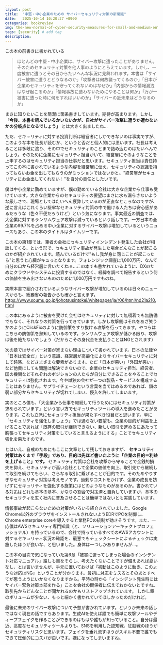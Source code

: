 ```yaml
---
layout: post
title:  "中堅・中小企業のための サイバーセキュリティ対策の新常識"
date:   2025-10-14 10:20:27 +0900
categories: bookreview
img: the-new-normal-of-cyber-security-measures-for-small-and-medium-enterprises.jpg # Add image post (optional)
tags: [security] # add tag
description: 
---
```


この本の前書きに書かれている

> ほとんどの中堅・中小企業は、サイバー攻撃に遭ったことがありません。そのためセキュリティ対策を他人事のようにとらえています。しかし、一度被害に遭うとその日からたいへんな状況に見舞われます。本書は「サイバー被害に遭うとどうなるのか」「攻撃者は何故襲ってくるのか」「日本が企業のセキュリティを守ってくれないのはなぜか」「内部からの情報漏洩はなぜ起こるのか」「情報事故に遭わないためにやることは何か」「万が一被害に遭った時に何をすればいいのか」「サイバーの近未来はどうなるのか」

まさに知りたいことを簡潔に箇条書きしています。期待が高まります。しかし **「今後、本書を読んでいるかいないかが、自社がサイバー攻撃に遭うか遭わないかの分岐点になるでしょう」** とは大きく出ましたね…

ただ、セキュリティに対する投資判断は経営者にしかできないのは事実ですが、このような本を社長が読むか、というと否だと個人的には思います。社長は考えることは多岐に渡り、その中でセキュリティのことまで詰め込むのはたいへんでしょう。そのために企業にセキュリティ担当がいて、経営層にそのようなことを上申するのはセキュリティ担当の仕事だと思います。セキュリティ担当は責任持ってこの本に書かれているような内容を経営層に伝え、セキュリティの認識を持ってもらいお金を出してもらうのがミッションではないかと。"経営層がセキュリティにお金出してくれない！"を自分の責任としたいです。

僕は中小企業に勤めていますが、僕の勤めている会社は大きな企業から仕事も受けています。大きな企業からのセキュリティの要望はまさに水も漏らさないような厳しさで、現場としてはたいへん疲弊しているのが正直なところなのですが、逆に言えばこれくらい堅牢なセキュリティ対策の中で働ける人たちは安心感があるだろうな（色々不便だろうけど）という気になります。事実最近の調査では、大企業に対するランサムウェア攻撃は減っているという話しです。一方日本の全企業の99.7%を占める中小企業に対するサイバー攻撃は増加しているというニュースもあり、この本のタイトルはタイムリーです。

この本の第1章では、筆者の会社にセキュリティインシデント発生した会社が相談してくる、という形で、セキュリティ事故が発生した場合どんなことが起こるのかが紹介されています。読んでいるだけで"もし我が身に同じことが起こったら"と思うと心臓がキュっとなります。フォレンジック調査に1,000万円、なんて自分の口から経営層に言いたくねぇ…この本でも書かれているように、DXのためにクラウドやシステムに投資するのではなく、経緯を調べて報告するという何の価値を生み出さないもののために1,000万円ですものね。

実際本書で紹介されているようなサイバー攻撃が増加しているのは日々のニュースからも、総務省の報告からも確かと言えます。
https://www.soumu.go.jp/johotsusintokei/whitepaper/ja/r06/html/nd21a210.html

この本にあるように被害を受けた会社はセキュリティに対して無頓着でも無防備でもなく、それなりの対策を行ってきています。しかし攻撃側はそれをあざ笑うかのようにClickFixのように防御策をすり抜ける攻撃を行ってきます。やつらはこちらの防御策を熟知しているのです。ランサムウェア攻撃が儲かる限り、攻撃は後を絶たないでしょう（だからこその身代金を支払うことはNGとされます）

次の章ではサイバー対策が進まない理由について書かれています。日本の法律や「日本は安全だ」という意識、経営層が高齢化によりサイバーセキュリティに対して鈍感、などさまざまな要素があります。ただ「日本が悪い」「外国が悪い」など他責にしても問題は解決できないので、企業のセキュリティ担当、経営者、国の機関などそれぞれのポジションの人たちが自分にできることをやることでセキュリティは強化されます。今や単独の会社が一つの製品・サービスを構成することはありません。サプライチェーンという言葉を当てはめるのであれば、鎖の弱い部分からセキュリティが切れてしまい、侵入を許してしまいます。

実のところ僕も、「大企業から仕事を継続して行うためにはセキュリティ対策が求められています」という言い方でセキュリティツールの導入を進めたことがあります。これも立派にセキュリティ担当が果たすべき役目だと思います。単に「セキュリティを強化しましょう」では通らない要望も、企業の目的が利益を上げることであれば「既存の取引が継続できない、新しい取引を進めるにあたって胸張ってセキュリティ対策をしていると言えるようにする」ことでセキュリティ強化を果たすのです。

とはいえ、自戒のためにもここに文章として残しておきますが、 **セキュリティ対策はあくまで「手段」であり、目的は先ほど書いたように「企業の目的＝利益を上げること」です。**
セキュリティ対策は会社を攻撃から守ることで金銭的損失を抑え、セキュリティが高い会社として企業の価値を向上、取引先から継続して取引を続けてもらい、さらなる取引に繋げることが目的です。そのためやりすぎなセキュリティ対策は考えモノです。過剰なコストをかけず、企業の成長を妨げずにセキュリティを強化する施策にはどのようなものがあるのか。書かれている対策はどれも基本の基本、かなりの割合で対策済と自負していますが、基本のセキュリティを広く社内に普及させることは簡単ではないとも実感しています。

情報事故が起こらないための対策がいろいろ紹介されていました。Google Chrome以外のブラウザをインストールされないようEDRでPCを制御し、Chrome enterprise coreを導入すると業務PCの統制が効きそうです。また、一応僕はAWSセキュリティ専門知識（と、ソリューションアーキテクトプロフェッショナル）を持っているので、会社で持っているすべてのAWSアカウントに対するセキュリティ状況の確認を、最悪でもチェックシートによるチェックは実施したほうが良いな、と思いました。身体は一つしかありませんが…。

この本の目次で気になっていた第6章「被害に遭ってしまった場合のインシデント対応マニュアル」誰しも目をそらし、考えたくないことですが備えあれば憂いなし、とは言いませんが、手元に置いておけば『初動はこのように動き、このような対応はNG』ということが分かります。最初に対応をミスるとそのあとすべてが思うようにいかなくなりますから。平時の時から「インシデント発生時にはサイバー緊急対策本部を作る」ことを会社の関係者に伝えておかないとですね。取引先からどんなことが聞かれるのかもリストアップされています。
しかし章のボリュームが少ない、もっと細かく書かれていてほしかったのだけれど。

最後に未来のサイバー攻撃について予想が書かれています。というか未来の話しではなく現在の話ですらあります。生成AIを使えば誰でも簡単に攻撃ツールやディープフェイクを作ることができるのはもはや誰もが知っていること。自分は最近、高度なセキュリティツールよりも、SNSを利用した認知戦、征脳戦のほうがセキュリティリスクと思います。フェイクを垂れ流すほうがスキル不要で誰でもできて圧倒的にコスパが良いです。嫌になってしまいますね。


